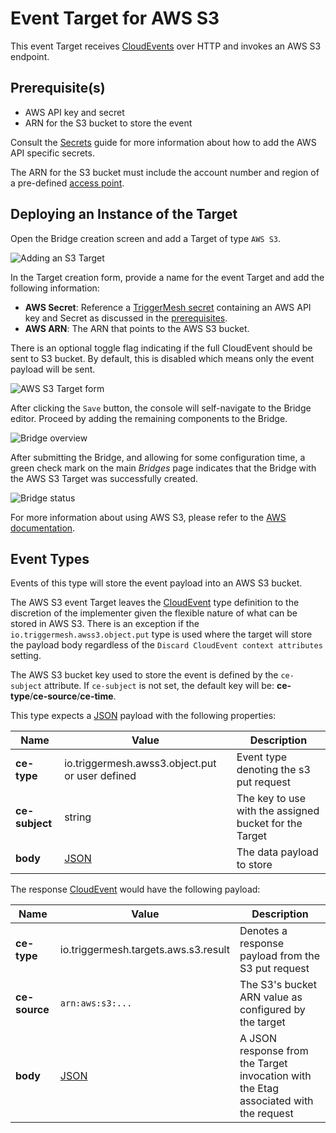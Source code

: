 # Event Target for AWS S3

This event Target receives [CloudEvents][ce] over HTTP and invokes an AWS S3 endpoint.

## Prerequisite(s)

- AWS API key and secret
- ARN for the S3 bucket to store the event

Consult the [Secrets](../guides/secrets.md) guide for more information about
how to add the AWS API specific secrets.

The ARN for the S3 bucket must include the account number and region of a
pre-defined [access point][aws-s3-ap].

## Deploying an Instance of the Target

Open the Bridge creation screen and add a Target of type `AWS S3`.

![Adding an S3 Target](../images/aws-targets/aws-s3-bridge-create-1.png)

In the Target creation form, provide a name for the event Target and add the following information:

- **AWS Secret**: Reference a [TriggerMesh secret](../guides/secrets.md) containing an AWS API key and Secret as discussed in the [prerequisites](#prerequisites).
- **AWS ARN**: The ARN that points to the AWS S3 bucket.

There is an optional toggle flag indicating if the full CloudEvent should be sent
to S3 bucket. By default, this is disabled which means only the event payload
will be sent.

![AWS S3 Target form](../images/aws-targets/aws-s3-bridge-create-2.png)

After clicking the `Save` button, the console will self-navigate to the Bridge editor. Proceed by adding the remaining components to the Bridge.

![Bridge overview](../images/aws-targets/aws-s3-bridge-create-3.png)

After submitting the Bridge, and allowing for some configuration time, a green check mark on the main _Bridges_ page indicates that the Bridge with the AWS S3 Target was successfully created.

![Bridge status](../images/bridge-status-green.png)

For more information about using AWS S3, please refer to the [AWS documentation][docs].

## Event Types

Events of this type will store the event payload into an AWS S3 bucket.

The AWS S3 event Target leaves the [CloudEvent][ce] type definition to the discretion of
the implementer given the flexible nature of what can be stored in AWS S3.  There is
an exception if the `io.triggermesh.awss3.object.put` type is used where the target
will store the payload body regardless of the `Discard CloudEvent context attributes` setting.

The AWS S3 bucket key used to store the event is defined by the `ce-subject` attribute.
If `ce-subject` is not set, the default key will be: **ce-type**/**ce-source**/**ce-time**.

This type expects a [JSON][ce-jsonformat] payload with the following properties:

| Name | Value | Description |
|---|---|---|
|**ce-type**|io.triggermesh.awss3.object.put or user defined|Event type denoting the s3 put request|
|**ce-subject**|string|The key to use with the assigned bucket for the Target|
|**body**|[JSON][ce-jsonformat]|The data payload to store|


The response [CloudEvent][ce] would have the following payload:

| Name | Value | Description |
|---|---|---|
|**ce-type**|io.triggermesh.targets.aws.s3.result|Denotes a response payload from the S3 put request|
|**ce-source**|`arn:aws:s3:...`|The S3's bucket ARN value as configured by the target|
|**body**|[JSON][ce-jsonformat]|A JSON response from the Target invocation with the Etag associated with the request|


[ce]: https://cloudevents.io/
[docs]: https://docs.aws.amazon.com/s3/
[aws-s3-ap]: https://docs.aws.amazon.com/AmazonS3/latest/dev/access-points.html
[ce-jsonformat]: https://github.com/cloudevents/spec/blob/v1.0/json-format.md
